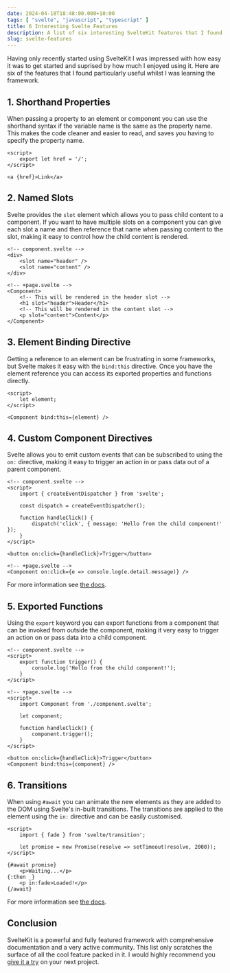 ```yaml
---
date: 2024-04-18T18:48:00.000+10:00
tags: [ "svelte", "javascript", "typescript" ]
title: 6 Interesting Svelte Features
description: A list of six interesting SvelteKit features that I found useful whilst learning the framework.
slug: svelte-features
---
```


Having only recently started using SvelteKit I was impressed with how easy it was to get started and suprised by how
much I enjoyed using it. Here are six of the features that I found particularly useful whilst I was learning the
framework.

<!--endintro-->

## 1. Shorthand Properties

When passing a property to an element or component you can use the shorthand syntax if the variable name is the same as
the property name. This makes the code cleaner and easier to read, and saves you having to specify the property name.

```svelte
<script>
    export let href = '/';
</script>

<a {href}>Link</a>
```

## 2. Named Slots

Svelte provides the `slot` element which allows you to pass child content to a component. If you want to have multiple
slots on a component you can give each slot a name and then reference that name when passing content to the slot, making
it easy to control how the child content is rendered.

```svelte
<!-- component.svelte -->
<div>
    <slot name="header" />
    <slot name="content" />
</div>

<!-- +page.svelte -->
<Component>
    <!-- This will be rendered in the header slot -->
    <h1 slot="header">Header</h1>
    <!-- This will be rendered in the content slot -->
    <p slot="content">Content</p>
</Component>
```

## 3. Element Binding Directive

Getting a reference to an element can be frustrating in some frameworks, but Svelte makes it easy with the `bind:this`
directive. Once you have the element reference you can access its exported properties and functions directly.

```svelte
<script>
    let element;
</script>

<Component bind:this={element} />
```

## 4. Custom Component Directives

Svelte allows you to emit custom events that can be subscribed to using the `on:` directive, making it easy to trigger
an action in or pass data out of a parent component.

```svelte
<!-- component.svelte -->
<script>
    import { createEventDispatcher } from 'svelte';
    
    const dispatch = createEventDispatcher();
    
    function handleClick() {
        dispatch('click', { message: 'Hello from the child component!' });
    }
</script>

<button on:click={handleClick}>Trigger</button>

<!-- +page.svelte -->
<Component on:click={e => console.log(e.detail.message)} />

```

For more information see [the docs](https://svelte.dev/docs/component-directives).

## 5. Exported Functions

Using the `export` keyword you can export functions from a component that can be invoked from outside the component,
making it very easy to trigger an action on or pass data into a child component.

```svelte
<!-- component.svelte -->
<script>
    export function trigger() {
        console.log('Hello from the child component!');
    }
</script>

<!-- +page.svelte -->
<script>
    import Component from './component.svelte';

    let component;

    function handleClick() {
        component.trigger();
    }
</script>

<button on:click={handleClick}>Trigger</button>
<Component bind:this={component} />
```

## 6. Transitions

When using `#await` you can animate the new elements as they are added to the DOM using Svelte's in-built transitions.
The transitions are applied to the element using the `in:` directive and can be easily customised.

```svelte
<script>
    import { fade } from 'svelte/transition';
    
    let promise = new Promise(resolve => setTimeout(resolve, 2000));
</script>

{#await promise}
    <p>Waiting...</p>
{:then _}
    <p in:fade>Loaded!</p>
{/await}

```

For more information see [the docs](https://svelte.dev/docs/svelte-transition).

## Conclusion

SvelteKit is a powerful and fully featured framework with comprehensive documentation and a very active community. This
list only scratches the surface of all the cool feature packed in it. I would highly recommend
you [give it a try](https://kit.svelte.dev/docs/creating-a-project) on your next project.